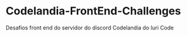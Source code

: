 # Codelandia-FrontEnd-Challenges
 Desafios front end do servidor do discord Codelandia do Iuri Code

